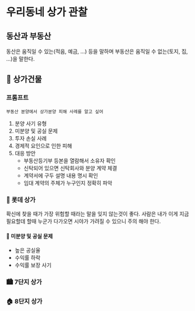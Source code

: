 # 우리동네 상가 관찰

## 동산과 부동산
동산은 움직일 수 있는(적음, 예금, ...) 등을 말하며 부동산은 움직일 수 없는(토지, 집, ...)을 말한다.

## 🏬 상가건물

### 프롬프트
```
부동산 분양에서 상가분양 피해 사례를 알고 싶어
```
1. 분양 사기 유형
1. 미분양 및 공실 문제
1. 투자 손실 사례
1. 경제적 요인으로 인한 피해
1. 대응 방안
    * 부동산등기부 등본을 열람해서 소유자 확인
    * 신탁되어 있으면 신탁회사와 분양 계약 체결
    * 계약서에 구두 설명 내용 명시 확인
    * 임대 계약의 주체가 누구인지 정확히 파악


### 🏢 롯데 상가
확신에 찾을 때가 가장 위험할 때라는 말을 잊지 않는것이 좋다. 사람은 내가 이게 지금 필요할데 할때 누군가 다가오면 시야가 가려질 수 있으니 주의 해야 한다.

#### 🚫 미분양 및 공실 문제
* 높은 공실율
* 수익률 하락
* 수익률 보장 사기

### 🏙️ 7단지 상가

### 🏠 8단지 상가

